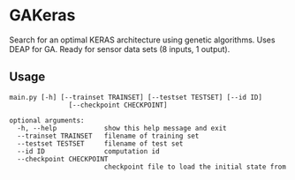 # GAKeras

Search for an optimal KERAS architecture using genetic algorithms. Uses DEAP for GA.
Ready for sensor data sets (8 inputs, 1 output). 

## Usage

```
main.py [-h] [--trainset TRAINSET] [--testset TESTSET] [--id ID]
               [--checkpoint CHECKPOINT]

optional arguments:
  -h, --help            show this help message and exit
  --trainset TRAINSET   filename of training set
  --testset TESTSET     filename of test set
  --id ID               computation id
  --checkpoint CHECKPOINT
                        checkpoint file to load the initial state from
```